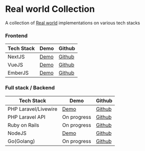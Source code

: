 # Real world Collection
A collection of [Real world](https://github.com/gothinkster/realworld) implementations on various tech stacks

### Frontend
Tech Stack | Demo | Github
-----------|------|-------
NextJS | [Demo](http://realworld-nextjs-tau.vercel.app) | [Github](https://github.com/sawirricardo/realworld-nextjs)
VueJS | [Demo](http://realworld-vue.sawirstudio.com) | [Github](https://github.com/sawirricardo/realworld-vue)
EmberJS | [Demo](https://realworld-emberjs.sawirstudio.com) | [Github](https://github.com/sawirricardo/realworld-emberjs)

### Full stack / Backend
Tech Stack | Demo | Github
-----------|------|-------
PHP Laravel/Livewire | [Demo](http://realworld.sawirstudio.com) | [Github](https://github.com/sawirricardo/realworld-tall-app)
PHP Laravel API | On progress | [Github](https://github.com/sawirricardo/realworld-laravel-api)
Ruby on Rails | On progress | [Github](https://github.com/sawirricardo/realworld-ruby-on-rails)
NodeJS | [Demo](https://realworld-nodejs.herokuapp.com) | [Github](https://github.com/sawirricardo/realworld-nodejs)
Go(Golang) | On progress | [Github](https://github.com/sawirricardo/realworld-go)
